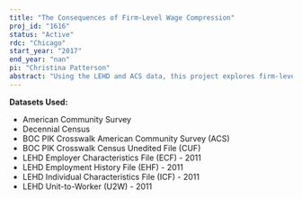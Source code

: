 ```yaml
---
title: "The Consequences of Firm-Level Wage Compression"
proj_id: "1616"
status: "Active"
rdc: "Chicago"
start_year: "2017"
end_year: "nan"
pi: "Christina Patterson"
abstract: "Using the LEHD and ACS data, this project explores firm-level wage compression, a practice in which lower productivity workers are paid more while higher productivity workers are paid less. This research will document how prevalent wage compression is in the U.S. economy, as well as the relationship between wage compression and the cyclical properties of nominal wages and the recent trends in earnings inequality. For example, wage compression within the firm may be related to the cyclical properties of the labor market if firms with more wage compression are more attune to fairness concerns and, therefore, are less likely to drop their wages in response to negative economic shocks. Furthermore, if there are differences in wage compression across firms, high ability workers will likely want to sort into the firms with less wage compression, and lower ability individuals will want to sort into higher wage compression firms where they are paid more. These incentives will lead to an increase in the sorting of workers across firms over time. Additionally, it may be that firms share their profits with workers, and that, because of fairness concerns, the firm shares the economic profits with all of its workers. Wage compression within the firm, therefore, affects how much differences in profits across firms can explain the rise in between-firm wage variability, even for people at the bottom of the skill distribution."
---
```


**Datasets Used:**

  - American Community Survey 
  - Decennial Census 
  - BOC PIK Crosswalk American Community Survey (ACS) 
  - BOC PIK Crosswalk Census Unedited File (CUF) 
  - LEHD Employer Characteristics File (ECF) - 2011 
  - LEHD Employment History File (EHF) - 2011 
  - LEHD Individual Characteristics File (ICF) - 2011 
  - LEHD Unit-to-Worker (U2W) - 2011 


